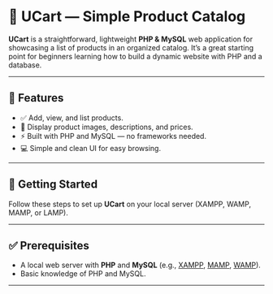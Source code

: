 # 🛒 UCart — Simple Product Catalog

**UCart** is a straightforward, lightweight **PHP & MySQL** web application for showcasing a list of products in an organized catalog. It’s a great starting point for beginners learning how to build a dynamic website with PHP and a database.

---

## 📌 Features

- ✅ Add, view, and list products.
- 📸 Display product images, descriptions, and prices.
- ⚡ Built with PHP and MySQL — no frameworks needed.
- 💻 Simple and clean UI for easy browsing.

---

## 🚀 Getting Started

Follow these steps to set up **UCart** on your local server (XAMPP, WAMP, MAMP, or LAMP).

---

## ✅ Prerequisites

- A local web server with **PHP** and **MySQL** (e.g., [XAMPP](https://www.apachefriends.org/), [MAMP](https://www.mamp.info/), [WAMP](http://www.wampserver.com/)).
- Basic knowledge of PHP and MySQL.

---
